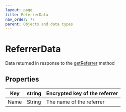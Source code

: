 ```yaml
---
layout: page
title: ReferrerData
nav_order: 77
parent: Objects and data types
---
```


# ReferrerData

Data returned in response to the [getReferrer](#_Referrers) method

## Properties

| Key | string | Encrypted key of the referrer |
| --- | --- | --- |
| Name | String | The name of the referrer |
